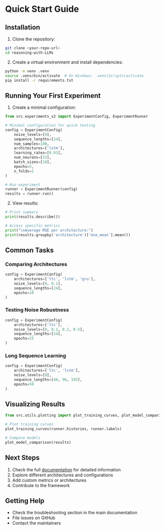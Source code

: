 # Quick Start Guide

## Installation

1. Clone the repository:
```bash
git clone <your-repo-url>
cd reasoning-with-LLMs
```

2. Create a virtual environment and install dependencies:
```bash
python -m venv .venv
source .venv/bin/activate  # On Windows: .venv\Scripts\activate
pip install -r requirements.txt
```

## Running Your First Experiment

1. Create a minimal configuration:
```python
from src.experiments_v2 import ExperimentConfig, ExperimentRunner

# Minimal configuration for quick testing
config = ExperimentConfig(
    noise_levels=[0],
    sequence_lengths=[24],
    num_samples=100,
    architectures=['lstm'],
    learning_rates=[0.01],
    num_neurons=[32],
    batch_sizes=[10],
    epochs=5,
    n_folds=2
)

# Run experiment
runner = ExperimentRunner(config)
results = runner.run()
```

2. View results:
```python
# Print summary
print(results.describe())

# Access specific metrics
print("\nAverage MSE per architecture:")
print(results.groupby('architecture')['mse_mean'].mean())
```

## Common Tasks

### Comparing Architectures
```python
config = ExperimentConfig(
    architectures=['ltc', 'lstm', 'gru'],
    noise_levels=[0, 0.1],
    sequence_lengths=[24],
    epochs=10
)
```

### Testing Noise Robustness
```python
config = ExperimentConfig(
    architectures=['ltc'],
    noise_levels=[0, 0.1, 0.2, 0.5],
    sequence_lengths=[24],
    epochs=25
)
```

### Long Sequence Learning
```python
config = ExperimentConfig(
    architectures=['ltc', 'lstm'],
    noise_levels=[0],
    sequence_lengths=[48, 96, 192],
    epochs=50
)
```

## Visualizing Results

```python
from src.utils.plotting import plot_training_curves, plot_model_comparison

# Plot training curves
plot_training_curves(runner.histories, runner.labels)

# Compare models
plot_model_comparison(results)
```

## Next Steps

1. Check the full [documentation](experiments.md) for detailed information
2. Explore different architectures and configurations
3. Add custom metrics or architectures
4. Contribute to the framework

## Getting Help

- Check the troubleshooting section in the main documentation
- File issues on GitHub
- Contact the maintainers
